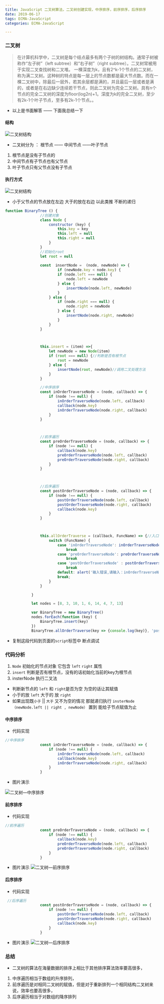 ```yaml
---
title: JavaScript 二叉树算法，二叉树创建实现，中序排序，前序排序，后序排序
date: 2019-06-17
tags: ECMA-JavaScript
categories: ECMA-JavaScript

---
```


### 二叉树
> 在计算机科学中，二叉树是每个结点最多有两个子树的树结构。通常子树被称作“左子树”（left subtree）和“右子树”（right subtree）。二叉树常被用于实现二叉查找树和二叉堆。
> 一棵深度为k，且有2^k-1个节点的二叉树，称为满二叉树。这种树的特点是每一层上的节点数都是最大节点数。而在一棵二叉树中，除最后一层外，若其余层都是满的，并且最后一层或者是满的，或者是在右边缺少连续若干节点，则此二叉树为完全二叉树。具有n个节点的完全二叉树的深度为floor(log2n)+1。深度为k的完全二叉树，至少有2k-1个叶子节点，至多有2k-1个节点。。

- 以上是书面解答 —— 下面我总结一下

 #### 结构
![二叉树结构](./JavaScript-二叉树算法，二叉树创建实现，中序排序，前序排序，后序排序/二叉树结构.gif)
- 二叉树分为 ： 根节点 —— 中间节点 ——叶子节点
1. 根节点是没有子节点的
2. 中间节点有子节点也有父节点
3. 叶子节点只有父节点没有子节点

#### 执行方式
![二叉树结构](./JavaScript-二叉树算法，二叉树创建实现，中序排序，前序排序，后序排序/执行方式.gif)

- 小于父节点的节点放在左边 大于的放在右边 以此类推 不断的递归

```js
function BinaryTree () {
                //创建对象
                class Node {
                    constructor (key) {
                        this.key = key
                        this.left = null
                        this.right = null
                    }
                }
                //初始化root
                let root = null
                
                const  insertNode =  (node, newNode) => {
                        if (newNode.key < node.key) {
                        if (node.left === null) {
                            node.left = newNode
                        } else {
                            insertNode(node.left, newNode)
                        }
                    } else {
                        if (node.right === null) {
                            node.right = newNode
                        } else {
                            insertNode(node.right, newNode)
                        }
                    }
                }


                    
                this.insert = (item) =>{
                    let newNode = new Node(item)
                    if (root === null) {//判断是否有根节点
                        root = newNode
                    } else {
                        insertNode(root, newNode)//调用二叉处理方法
                    }
                }

                //中序排序
                const inOrderTraverseNode = (node, callback) => {
                    if (node !== null) {
                        inOrderTraverseNode(node.left, callback)
                        callback(node.key)
                        inOrderTraverseNode(node.right, callback)
                    }
                }

              

                //前序遍历
                const preOrderTraverseNode = (node, callback) => {
                    if (node !== null) {
                        callback(node.key)
                        preOrderTraverseNode(node.left, callback)
                        preOrderTraverseNode(node.right, callback)
                    }
                }

                

                //后序遍历
                const postOrderTraverseNode = (node, callback) => {
                    if (node !== null) {
                        postOrderTraverseNode(node.left, callback)
                        postOrderTraverseNode(node.right, callback)
                        callback(node.key)
                    }
                }

               

                this.allOrderTraverse = (callback, FuncName) => {//入口函数
                    switch (FuncName) {
                        case 'inOrderTraverseNode': inOrderTraverseNode(root, callback)
                            break
                        case 'preOrderTraverseNode': preOrderTraverseNode(root, callback)
                            break
                        case 'postOrderTraverseNode' : postOrderTraverseNode (root, callback)
                            break
                        default: alert('输入错误,请输入：inOrderTraverseNode，preOrderTraverseNode，postOrderTraverseNode 中的一种 ') 
                        break;
                    }
                }             

            }

            let nodes = [8, 3, 10, 1, 6, 14, 4, 7, 13]

            var BinaryTree = new BinaryTree()
            nodes.forEach(function (key) {
                BinaryTree.insert(key)
            })
            BinaryTree.allOrderTraverse(key => {console.log(key)}, 'postOrderTraverseNode')
```
- 复制这段代码到页面的`script`标签中 断点调试 


### 代码分析
1. `Node` 初始化的节点对象 它包含 `left` `right` 属性
2. `insert` 判断是否有根节点，没有的话初始化当前的key为根节点
3. insterNode 执行二叉法 
  -  判断新节点的 `left` 和 `right`是否为空 为空的话让其赋值
  -  小于的放 `left` 大于的 放 `right`
  -  如果出现既`小于` || `大于` 又不为空的情况 那就递归执行 `insterNode（newNode.left || right , newNode）` 置到 能给子节点赋值为止

#### 中序排序
- 代码实现
```js
//中序排序
                const inOrderTraverseNode = (node, callback) => {
                    if (node !== null) {
                        inOrderTraverseNode(node.left, callback)
                        callback(node.key)
                        inOrderTraverseNode(node.right, callback)
                    }
                }
```

- 图片演示

![二叉树—中序排序](./JavaScript-二叉树算法，二叉树创建实现，中序排序，前序排序，后序排序/二叉树—中序排序.png)

#### 前序排序
- 代码实现

```js
//前序遍历
                const preOrderTraverseNode = (node, callback) => {
                    if (node !== null) {
                        callback(node.key)
                        preOrderTraverseNode(node.left, callback)
                        preOrderTraverseNode(node.right, callback)
                    }
                }
```
- 图片演示
  ![二叉树—前序排序](./JavaScript-二叉树算法，二叉树创建实现，中序排序，前序排序，后序排序/二叉树—前序排序.png)

#### 后序排序
- 代码实现
```js
 //后序遍历
                const postOrderTraverseNode = (node, callback) => {
                    if (node !== null) {
                        postOrderTraverseNode(node.left, callback)
                        postOrderTraverseNode(node.right, callback)
                        callback(node.key)
                    }
                }
```

- 图片演示
  ![二叉树—后序排序](./JavaScript-二叉树算法，二叉树创建实现，中序排序，前序排序，后序排序/二叉树—后序排序.png)

### 总结
- 二叉树的算法在海量数据的排序上相比于其他排序算法效率要高很多，
1. 中序遍历相当于数组的升序排列，
2. 前序遍历是对相同二叉树的赋值，但是对于重新排列一个相同结构二叉树来说，效率也要高很多，
3. 后序遍历相当于对数组的降序排列